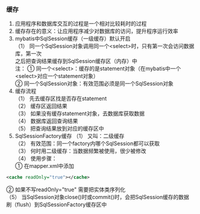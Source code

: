 ### 缓存
1. 应用程序和数据库交互的过程是一个相对比较耗时的过程  
2. 缓存存在的意义：让应用程序减少对数据库的访问，提升程序运行效率
3. mybatis中SqlSession缓存（一级缓存）默认开启  
（1） 同一个SqlSession对象调用同一个&lt;select&gt;时，只有第一次会访问数据库，第一次  
之后把查询结果缓存到SqlSession缓存区（内存）中  
注：
① 同一个&lt;select&gt;：缓存的是statement对象（在mybatis中一个&lt;select&gt;对应一个statement对象）  
② 同一个SqlSession对象：有效范围必须是同一个SqlSession对象  
4. 缓存流程  
（1） 先去缓存区找是否存在statement  
（2） 缓存区返回结果  
（3） 如果没有缓存statement对象，去数据库获取数据  
（4） 数据库返回查询结果  
（5） 把查询结果放到对应的缓存区中  
5. SqlSessionFactory缓存
（1） 又叫：二级缓存  
（2） 有效范围：同一个factory内哪个SqlSession都可以获取  
（3） 何时用二级缓存：当数据频繁被使用，很少被修改  
（4） 使用步骤：  
① 在mapper.xml中添加
  ```xml
  <cache readOnly="true"></cache>
  ```
② 如果不写readOnly="true" 需要把实体类序列化  
（5） 当SqlSession对象close()时或commit()时，会把SqlSession缓存的数据  
刷（flush）到SqlSessionFactory缓存区中